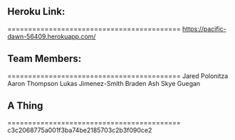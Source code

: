 ## Heroku Link:
==========================================
https://pacific-dawn-56409.herokuapp.com/

## Team Members:
==========================================
Jared Polonitza
Aaron Thompson
Lukas Jimenez-Smith
Braden Ash
Skye Guegan

## A Thing
==========================================
c3c2068775a001f3ba74be2185703c2b3f090ce2